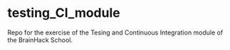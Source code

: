 # testing_CI_module
Repo for the exercise of the Tesing and Continuous Integration module of the BrainHack School.
